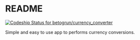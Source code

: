 # README

[ ![Codeship Status for betogrun/currency_converter](https://app.codeship.com/projects/3db7b8f0-11dd-0135-994f-22e72ba4c995/status?branch=master)](https://app.codeship.com/projects/216828)

Simple and easy to use app to performs currency conversions.
